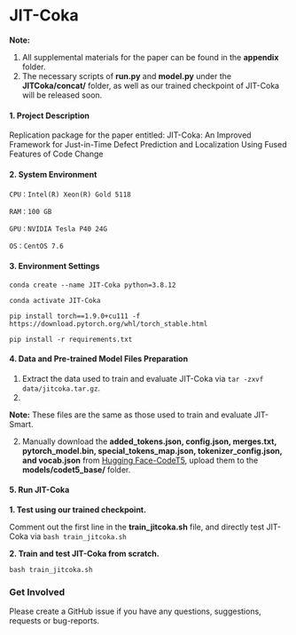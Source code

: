 # JIT-Coka

**Note:** 
1. All supplemental materials for the paper can be found in the **appendix** folder.
2. The necessary scripts of **run.py** and **model.py** under the **JITCoka/concat/** folder, as well as our trained checkpoint of JIT-Coka will be released soon.

#### 1. Project Description
Replication package for the paper entitled: JIT-Coka: An Improved Framework for Just-in-Time Defect Prediction and Localization Using Fused Features of Code Change


#### 2. System Environment
    CPU：Intel(R) Xeon(R) Gold 5118
    
    RAM：100 GB 
    
    GPU：NVIDIA Tesla P40 24G
    
    OS：CentOS 7.6


#### 3. Environment Settings
```conda create --name JIT-Coka python=3.8.12```

```conda activate JIT-Coka```

```pip install torch==1.9.0+cu111 -f https://download.pytorch.org/whl/torch_stable.html```

```pip install -r requirements.txt```


#### 4. Data and Pre-trained Model Files Preparation
1. Extract the data used to train and evaluate JIT-Coka via ```tar -zxvf data/jitcoka.tar.gz```.
2. 
**Note:** These files are the same as those used to train and evaluate JIT-Smart.


2. Manually download the **added_tokens.json, config.json, merges.txt, pytorch_model.bin, special_tokens_map.json, tokenizer_config.json, and vocab.json** from [Hugging Face-CodeT5](https://huggingface.co/Salesforce/codet5-base/tree/main), upload them to the **models/codet5_base/** folder.


#### 5. Run JIT-Coka
**1. Test using our trained checkpoint.**

Comment out the first line in the **train_jitcoka.sh** file, and directly test JIT-Coka via ```bash train_jitcoka.sh```

**2. Train and test JIT-Coka from scratch.**

```bash train_jitcoka.sh```


### Get Involved
Please create a GitHub issue if you have any questions, suggestions, requests or bug-reports.